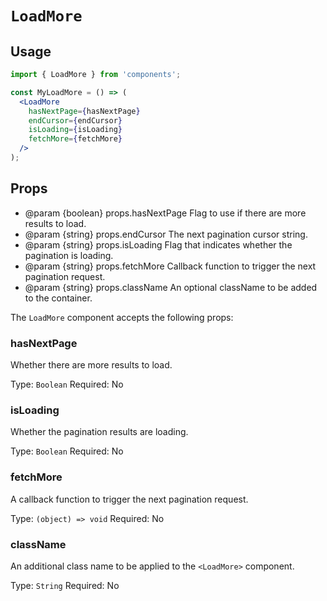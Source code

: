 # `LoadMore`

## Usage

```jsx
import { LoadMore } from 'components';

const MyLoadMore = () => (
  <LoadMore
    hasNextPage={hasNextPage}
    endCursor={endCursor}
    isLoading={isLoading}
    fetchMore={fetchMore}
  />
);
```

## Props

- @param {boolean} props.hasNextPage Flag to use if there are more results to load.
- @param {string} props.endCursor The next pagination cursor string.
- @param {string} props.isLoading Flag that indicates whether the pagination is loading.
- @param {string} props.fetchMore Callback function to trigger the next pagination request.
- @param {string} props.className An optional className to be added to the container.

The `LoadMore` component accepts the following props:

### hasNextPage

Whether there are more results to load.

Type: `Boolean`
Required: No

### isLoading

Whether the pagination results are loading.

Type: `Boolean`
Required: No

### fetchMore

A callback function to trigger the next pagination request.

Type: `(object) => void`
Required: No

### className

An additional class name to be applied to the `<LoadMore>` component.

Type: `String`
Required: No

